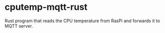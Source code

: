 # cputemp-mqtt-rust
Rust program that reads the CPU temperature from RasPi and forwards it to MQTT server.
